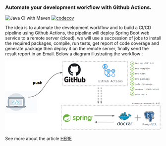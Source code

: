 ### Automate your development workflow with Github Actions.

![Java CI with Maven](https://github.com/kasdihacene/workflow-github-actions/workflows/Java%20CI%20with%20Maven/badge.svg) [![codecov](https://codecov.io/gh/kasdihacene/workflow-github-actions/branch/master/graph/badge.svg)](https://codecov.io/gh/kasdihacene/workflow-github-actions)


The idea is to automate the development workflow and to build a CI/CD pipeline using Github Actions, the pipeline will deploy Spring Boot web service to a remote server (cloud). we will use a succession of jobs to install the required packages, compile, run tests, get report of code coverage and generate package then deploy it on the remote server, finally send the result report in an Email. Below a diagram illustrating the workflow :

![](markdown/workflow.PNG)


See more about the article [HERE](https://medium.com/@hacene.upmc/automate-your-development-workflow-with-github-actions-220a737abb3c)
